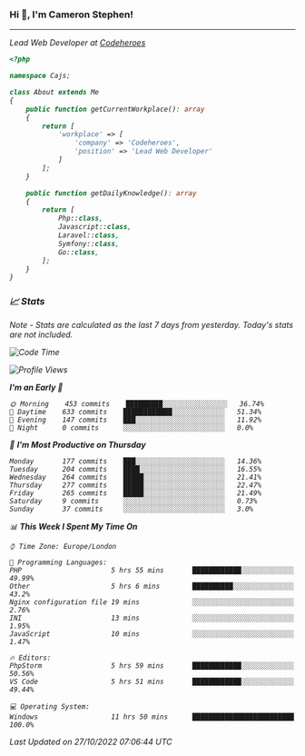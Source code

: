 ### Hi 👋, I'm Cameron Stephen!
<hr>
<p><em>Lead Web Developer at <a href="https://codeheroes.co.uk">Codeheroes</a></p>


```php
<?php

namespace Cajs;

class About extends Me
{
    public function getCurrentWorkplace(): array
    {
        return [
            'workplace' => [
                'company' => 'Codeheroes',
                'position' => 'Lead Web Developer'
            ]
        ];
    }

    public function getDailyKnowledge(): array
    {
        return [
            Php::class,
            Javascript::class,
            Laravel::class,
            Symfony::class,
            Go::class,
        ];
    }
}
```

### 📈 Stats
<p><em>Note - Stats are calculated as the last 7 days from yesterday. Today's stats are not included.</em></p>


<!--START_SECTION:waka-->
![Code Time](http://img.shields.io/badge/Code%20Time-3%2C180%20hrs%2035%20mins-blue)

![Profile Views](http://img.shields.io/badge/Profile%20Views-0-blue)

**I'm an Early 🐤** 

```text
🌞 Morning    453 commits    █████████░░░░░░░░░░░░░░░░   36.74% 
🌆 Daytime    633 commits    ████████████░░░░░░░░░░░░░   51.34% 
🌃 Evening    147 commits    ███░░░░░░░░░░░░░░░░░░░░░░   11.92% 
🌙 Night      0 commits      ░░░░░░░░░░░░░░░░░░░░░░░░░   0.0%

```
📅 **I'm Most Productive on Thursday** 

```text
Monday       177 commits    ███░░░░░░░░░░░░░░░░░░░░░░   14.36% 
Tuesday      204 commits    ████░░░░░░░░░░░░░░░░░░░░░   16.55% 
Wednesday    264 commits    █████░░░░░░░░░░░░░░░░░░░░   21.41% 
Thursday     277 commits    █████░░░░░░░░░░░░░░░░░░░░   22.47% 
Friday       265 commits    █████░░░░░░░░░░░░░░░░░░░░   21.49% 
Saturday     9 commits      ░░░░░░░░░░░░░░░░░░░░░░░░░   0.73% 
Sunday       37 commits     ░░░░░░░░░░░░░░░░░░░░░░░░░   3.0%

```


📊 **This Week I Spent My Time On** 

```text
⌚︎ Time Zone: Europe/London

💬 Programming Languages: 
PHP                      5 hrs 55 mins       ████████████░░░░░░░░░░░░░   49.99% 
Other                    5 hrs 6 mins        ██████████░░░░░░░░░░░░░░░   43.2% 
Nginx configuration file 19 mins             ░░░░░░░░░░░░░░░░░░░░░░░░░   2.76% 
INI                      13 mins             ░░░░░░░░░░░░░░░░░░░░░░░░░   1.95% 
JavaScript               10 mins             ░░░░░░░░░░░░░░░░░░░░░░░░░   1.47%

🔥 Editors: 
PhpStorm                 5 hrs 59 mins       ████████████░░░░░░░░░░░░░   50.56% 
VS Code                  5 hrs 51 mins       ████████████░░░░░░░░░░░░░   49.44%

💻 Operating System: 
Windows                  11 hrs 50 mins      █████████████████████████   100.0%

```


 Last Updated on 27/10/2022 07:06:44 UTC
<!--END_SECTION:waka-->
